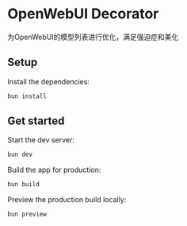 # OpenWebUI Decorator
为OpenWebUI的模型列表进行优化，满足强迫症和美化

## Setup

Install the dependencies:

```bash
bun install
```

## Get started

Start the dev server:

```bash
bun dev
```

Build the app for production:

```bash
bun build
```

Preview the production build locally:

```bash
bun preview
```
